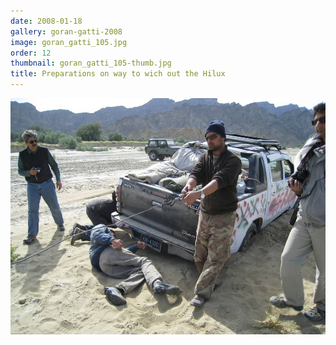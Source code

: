 ```yaml
---
date: 2008-01-18
gallery: goran-gatti-2008
image: goran_gatti_105.jpg
order: 12
thumbnail: goran_gatti_105-thumb.jpg
title: Preparations on way to wich out the Hilux
---
```


![Preparations on way to wich out the Hilux](./goran_gatti_105.jpg)